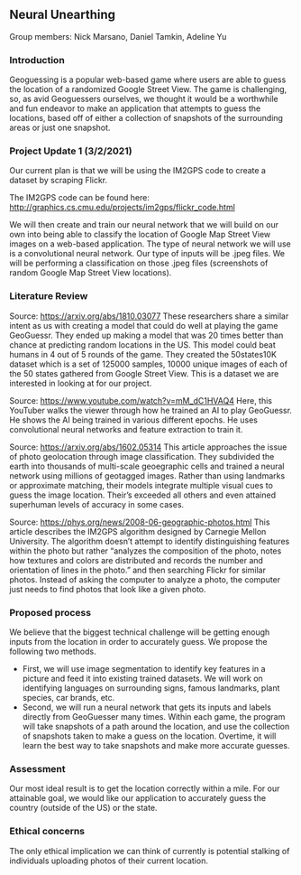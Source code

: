 ## Neural Unearthing

Group members: Nick Marsano, Daniel Tamkin, Adeline Yu
### Introduction
Geoguessing is a popular web-based game where users are able to guess the location of a  randomized Google Street View. The game is challenging, so, as avid Geoguessers ourselves, we thought it would be a worthwhile and fun endeavor to make an application that attempts to guess the locations, based off of either a collection of snapshots of the surrounding areas or just one snapshot. 

### Project Update 1 (3/2/2021) 
Our current plan is that we will be using the IM2GPS code to create a dataset by scraping Flickr.

The IM2GPS code can be found here: http://graphics.cs.cmu.edu/projects/im2gps/flickr_code.html

We will then create and train our neural network that we will build on our own into being able to classify the location of Google Map Street View images on a web-based application. The type of neural network we will use is a convolutional neural network. Our type of inputs will be .jpeg files. We will be performing a classification on those .jpeg files (screenshots of random Google Map Street View locations). 

### Literature Review
Source: https://arxiv.org/abs/1810.03077
These researchers share a similar intent as us with creating a model that could do well at playing the game GeoGuessr. They ended up  making a model that was 20 times better than chance at predicting random locations  in the US. This model could beat humans in 4 out of 5 rounds of the game. They created the 50states10K dataset which is a set of 125000 samples, 10000 unique images of each of the 50 states gathered from Google Street View. This is a dataset we are interested in looking at for our project.  

Source: https://www.youtube.com/watch?v=mM_dC1HVAQ4
Here, this YouTuber walks the viewer through how he trained an AI to play GeoGuessr. He shows the AI being trained in various different epochs. He uses convolutional neural networks and feature extraction to train it. 

Source: https://arxiv.org/abs/1602.05314
This article approaches the issue of photo geolocation through image classification. They subdivided the earth into thousands of multi-scale geoegraphic cells and trained a neural network using millions of geotagged images. Rather than using landmarks or approximate matching, their models integrate multiple visual cues to guess the image location. Their’s exceeded all others and even attained superhuman levels of accuracy in some cases.

Source: https://phys.org/news/2008-06-geographic-photos.html
This article describes the IM2GPS algorithm designed by Carnegie Mellon University. The algorithm doesn’t attempt to identify distinguishing features within the photo but rather “analyzes the composition of the photo, notes how textures and colors are distributed and records the number and orientation of lines in the photo.” and then searching Flickr for similar photos. Instead of asking the computer to analyze a photo, the computer just needs to find photos that look like a given photo.

### Proposed process
We believe that the biggest technical challenge will be getting enough inputs from the location in order to accurately guess. 
We propose the following two methods. 

- First, we will use image segmentation to identify key features in a picture and feed it into existing trained datasets. We will work on identifying languages on surrounding signs, famous landmarks, plant species, car brands, etc. 
- Second, we will run a neural network that gets its inputs and labels directly from GeoGuesser many times. Within each game, the program will take snapshots of a path around the location, and use the collection of snapshots taken to make a guess on the location. Overtime, it will learn the best way to take snapshots and make more accurate guesses. 

### Assessment
Our most ideal result is to get the location correctly within a mile. For our attainable goal, we would like our application to accurately guess the country (outside of the US) or the state. 

### Ethical concerns
The only ethical implication we can think of currently is potential stalking of individuals uploading photos of their current location.
